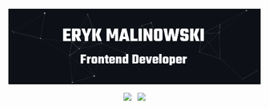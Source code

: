 ![Eryk Malinowski's header](https://github.com/ErykMalinowski/ErykMalinowski/blob/main/profile.png)

<p align="center">
<a href="https://www.linkedin.com/in/eryk-malinowski/"><img src="https://img.shields.io/badge/LinkedIn-0077B5?style=for-the-badge&logo=linkedin&logoColor=white"></a>&nbsp;&nbsp;
<a href="mailto:eryk.malinowski1992@gmail.com"><img src="https://img.shields.io/badge/Gmail-D14836?style=for-the-badge&logo=gmail&logoColor=white"></a>
</p>
